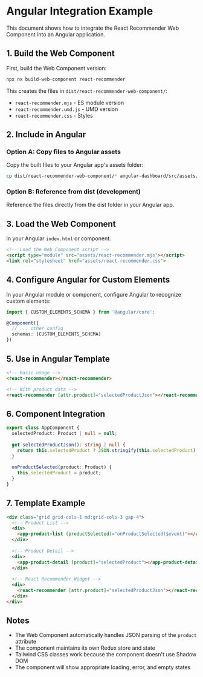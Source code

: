 # Angular Integration Example

This document shows how to integrate the React Recommender Web Component into an Angular application.

## 1. Build the Web Component

First, build the Web Component version:

```bash
npx nx build-web-component react-recommender
```

This creates the files in `dist/react-recommender-web-component/`:
- `react-recommender.mjs` - ES module version
- `react-recommender.umd.js` - UMD version  
- `react-recommender.css` - Styles

## 2. Include in Angular

### Option A: Copy files to Angular assets

Copy the built files to your Angular app's assets folder:

```bash
cp dist/react-recommender-web-component/* angular-dashboard/src/assets/
```

### Option B: Reference from dist (development)

Reference the files directly from the dist folder in your Angular app.

## 3. Load the Web Component

In your Angular `index.html` or component:

```html
<!-- Load the Web Component script -->
<script type="module" src="assets/react-recommender.mjs"></script>
<link rel="stylesheet" href="assets/react-recommender.css">
```

## 4. Configure Angular for Custom Elements

In your Angular module or component, configure Angular to recognize custom elements:

```typescript
import { CUSTOM_ELEMENTS_SCHEMA } from '@angular/core';

@Component({
  // ... other config
  schemas: [CUSTOM_ELEMENTS_SCHEMA]
})
```

## 5. Use in Angular Template

```html
<!-- Basic usage -->
<react-recommender></react-recommender>

<!-- With product data -->
<react-recommender [attr.product]="selectedProductJson"></react-recommender>
```

## 6. Component Integration

```typescript
export class AppComponent {
  selectedProduct: Product | null = null;
  
  get selectedProductJson(): string | null {
    return this.selectedProduct ? JSON.stringify(this.selectedProduct) : null;
  }
  
  onProductSelected(product: Product) {
    this.selectedProduct = product;
  }
}
```

## 7. Template Example

```html
<div class="grid grid-cols-1 md:grid-cols-3 gap-4">
  <!-- Product List -->
  <div>
    <app-product-list (productSelected)="onProductSelected($event)"></app-product-list>
  </div>
  
  <!-- Product Detail -->
  <div>
    <app-product-detail [product]="selectedProduct"></app-product-detail>
  </div>
  
  <!-- React Recommender Widget -->
  <div>
    <react-recommender [attr.product]="selectedProductJson"></react-recommender>
  </div>
</div>
```

## Notes

- The Web Component automatically handles JSON parsing of the `product` attribute
- The component maintains its own Redux store and state
- Tailwind CSS classes work because the component doesn't use Shadow DOM
- The component will show appropriate loading, error, and empty states